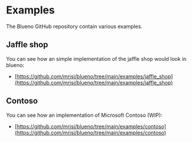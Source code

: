 # Examples

The Blueno GitHub repository contain various examples. 

## Jaffle shop
You can see how an simple implementation of the jaffle shop would look in blueno:

- [https://github.com/mrjsj/blueno/tree/main/examples/jaffle_shop](https://github.com/mrjsj/blueno/tree/main/examples/jaffle_shop)

## Contoso
You can see how an implementation of Microsoft Contoso (WIP):

- [https://github.com/mrjsj/blueno/tree/main/examples/contoso](https://github.com/mrjsj/blueno/tree/main/examples/contoso)